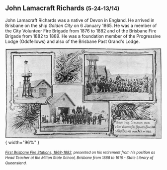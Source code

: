 ## John Lamacraft Richards <small>(5‑24‑13/14)</small>

John Lamacraft Richards was a native of Devon in England. He arrived in Brisbane on the ship *Golden City* on 6 January 1865. He was a member of the City Volunteer Fire Brigade from 1876 to 1882 and of the Brisbane Fire Brigade from 1882 to 1889. He was a foundation member of the Progressive Lodge (Oddfellows) and also of the Brisbane Past Grand's Lodge.

![First Brisbane Fire Stations, 1868-1882](../assets/first-brisbane-fire-stations-1868-1882.jpg){ width="96%" }

*<small>[First Brisbane Fire Stations, 1868-1882](http://onesearch.slq.qld.gov.au/permalink/f/1upgmng/slq_alma21253913780002061), presented on his retirement from his position as Head Teacher at the Milton State School, Brisbane from 1888 to 1916 - State Library of Queensland. </small>*
